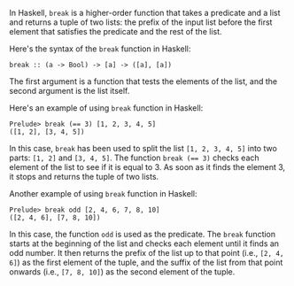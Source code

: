In Haskell, `break` is a higher-order function that takes a predicate and a list and returns a tuple of two lists: the prefix of the input list before the first element that satisfies the predicate and the rest of the list.

Here's the syntax of the `break` function in Haskell:

```
break :: (a -> Bool) -> [a] -> ([a], [a])
```

The first argument is a function that tests the elements of the list, and the second argument is the list itself.

Here's an example of using `break` function in Haskell:

```
Prelude> break (== 3) [1, 2, 3, 4, 5]
([1, 2], [3, 4, 5])
```

In this case, `break` has been used to split the list `[1, 2, 3, 4, 5]` into two parts: `[1, 2]` and `[3, 4, 5]`. The function `break (== 3)` checks each element of the list to see if it is equal to 3. As soon as it finds the element 3, it stops and returns the tuple of two lists.

Another example of using `break` function in Haskell:

```
Prelude> break odd [2, 4, 6, 7, 8, 10]
([2, 4, 6], [7, 8, 10])
```

In this case, the function `odd` is used as the predicate. The `break` function starts at the beginning of the list and checks each element until it finds an odd number. It then returns the prefix of the list up to that point (i.e., `[2, 4, 6]`) as the first element of the tuple, and the suffix of the list from that point onwards (i.e., `[7, 8, 10]`) as the second element of the tuple.